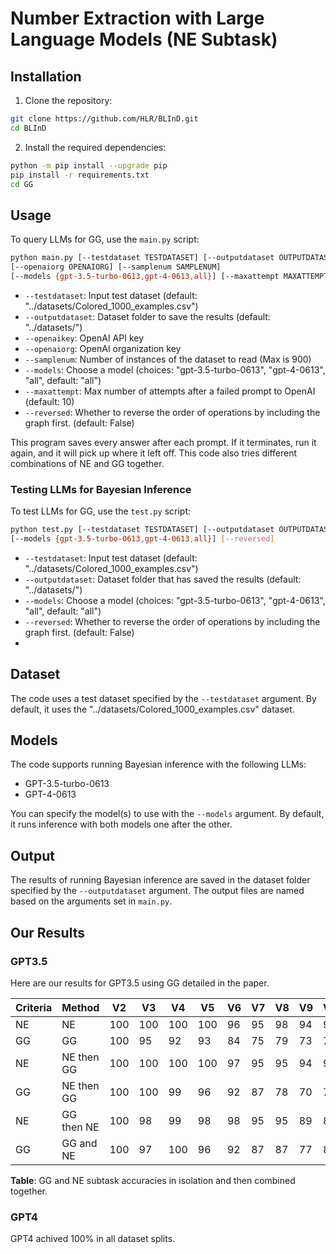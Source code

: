# Number Extraction with Large Language Models (NE Subtask)

## Installation

1. Clone the repository:
```bash
git clone https://github.com/HLR/BLInD.git
cd BLInD
```
2. Install the required dependencies:
```bash
python -m pip install --upgrade pip
pip install -r requirements.txt
cd GG
```

## Usage

To query LLMs for GG, use the `main.py` script:
```bash
python main.py [--testdataset TESTDATASET] [--outputdataset OUTPUTDATASET] [--openaikey OPENAIKEY]
[--openaiorg OPENAIORG] [--samplenum SAMPLENUM]
[--models {gpt-3.5-turbo-0613,gpt-4-0613,all}] [--maxattempt MAXATTEMPT]
```

- `--testdataset`: Input test dataset (default: "../datasets/Colored_1000_examples.csv")
- `--outputdataset`: Dataset folder to save the results (default: "../datasets/")
- `--openaikey`: OpenAI API key
- `--openaiorg`: OpenAI organization key
- `--samplenum`: Number of instances of the dataset to read (Max is 900)
- `--models`: Choose a model (choices: "gpt-3.5-turbo-0613", "gpt-4-0613", "all", default: "all")
- `--maxattempt`: Max number of attempts after a failed prompt to OpenAI (default: 10)
- `--reversed`: Whether to reverse the order of operations by including the graph first. (default: False)

This program saves every answer after each prompt. If it terminates, run it again, and it will pick up where it left off. This code also tries different combinations of NE and GG together.

### Testing LLMs for Bayesian Inference

To test LLMs for GG, use the `test.py` script:
```bash
python test.py [--testdataset TESTDATASET] [--outputdataset OUTPUTDATASET]
[--models {gpt-3.5-turbo-0613,gpt-4-0613,all}] [--reversed]
```

- `--testdataset`: Input test dataset (default: "../datasets/Colored_1000_examples.csv")
- `--outputdataset`: Dataset folder that has saved the results (default: "../datasets/")
- `--models`: Choose a model (choices: "gpt-3.5-turbo-0613", "gpt-4-0613", "all", default: "all")
- `--reversed`: Whether to reverse the order of operations by including the graph first. (default: False)
- 
## Dataset

The code uses a test dataset specified by the `--testdataset` argument. By default, it uses the "../datasets/Colored_1000_examples.csv" dataset.

## Models

The code supports running Bayesian inference with the following LLMs:
- GPT-3.5-turbo-0613
- GPT-4-0613

You can specify the model(s) to use with the `--models` argument. By default, it runs inference with both models one after the other.

## Output

The results of running Bayesian inference are saved in the dataset folder specified by the `--outputdataset` argument. The output files are named based on the arguments set in `main.py`.

## Our Results

### GPT3.5

Here are our results for GPT3.5 using GG detailed in the paper.

| Criteria | Method      | V2  | V3  | V4  | V5  | V6  | V7  | V8  | V9  | V10 |
|----------|-------------|-----|-----|-----|-----|-----|-----|-----|-----|-----|
| NE       | NE          | 100 | 100 | 100 | 100 | 96  | 95  | 98  | 94  | 94  |
| GG       | GG          | 100 | 95  | 92  | 93  | 84  | 75  | 79  | 73  | 78  |
| NE       | NE then GG  | 100 | 100 | 100 | 100 | 97  | 95  | 95  | 94  | 95  |
| GG       | NE then GG  | 100 | 100 | 99  | 96  | 92  | 87  | 78  | 70  | 76  |
| NE       | GG then NE  | 100 | 98  | 99  | 98  | 98  | 95  | 95  | 89  | 84  |
| GG       | GG and NE   | 100 | 97  | 100 | 96  | 92  | 87  | 87  | 77  | 82  |

**Table**: GG and NE subtask accuracies in isolation and then combined together. 

### GPT4

GPT4 achived 100% in all dataset splits.


